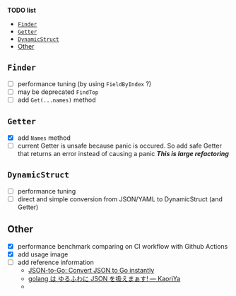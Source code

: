 __TODO list__

<!-- TOC depthFrom:1 -->

- [`Finder`](#finder)
- [`Getter`](#getter)
- [`DynamicStruct`](#dynamicstruct)
- [Other](#other)

<!-- /TOC -->

## `Finder`
- [ ] performance tuning (by using `FieldByIndex` ?)
- [ ] may be deprecated `FindTop`
- [ ] add `Get(...names)` method

## `Getter`
- [x] add `Names` method
- [ ] current Getter is unsafe because panic is occured. So add safe Getter that returns an error instead of causing a panic ___This is large refactoring___

## `DynamicStruct`
- [ ]  performance tuning
- [ ]  direct and simple conversion from JSON/YAML to DynamicStruct (and Getter)

## Other
- [x] performance benchmark comparing on CI workflow with Github Actions
- [x] add usage image
- [ ] add reference information
  - [JSON\-to\-Go: Convert JSON to Go instantly](https://mholt.github.io/json-to-go/)
  - [golang は ゆるふわに JSON を扱えまぁす\! — KaoriYa](https://www.kaoriya.net/blog/2016/06/25/)
  - 
